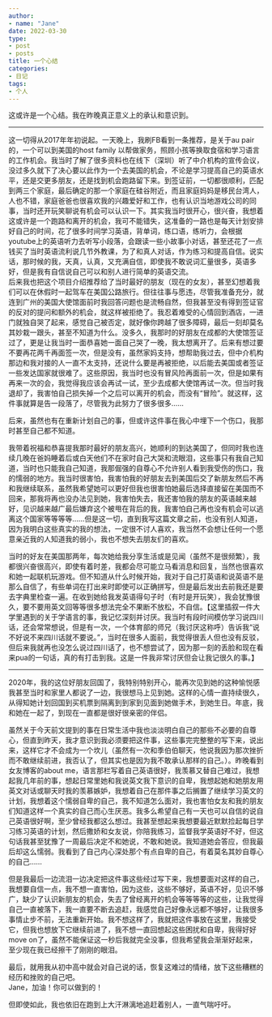 ```yaml
---
author:
- name: "Jane"
date: 2022-03-30
type:
- post
- posts
title: 一个心结
categories:
- 日记
tags:
- 个人 
--- 
```

这或许是一个心结。我在昨晚真正意义上的承认和意识到。  
***
这一切得从2017年年初说起。一天晚上，我刷FB看到一条推荐，是关于au pair的，一个可以到美国的host family 以帮做家务，照顾小孩等换取食宿和学习语言的工作机会。我当时了解了很多资料也在线下（深圳）听了中介机构的宣传会议，没过多久就下了决心要以此作为一个去美国的机会，不论是学习提高自己的英语水平，还是交更多朋友，还是找到机会跑路留下来。到签证前，一切都很顺利，匹配到两三个家庭，最后确定的那一个家庭在硅谷附近，而且家庭妈妈是移民台湾人，人也不错，家庭爸爸也很喜欢我的兴趣爱好和工作，也有认识当地游戏公司的同事，当时还开玩笑聊说有机会可以认识一下。其实我当时很开心，很兴奋，我想着这或许是一个跑路和离开的机会，我可不能错失，这准备的一路也是每天计划安排好自己的时间，花了很多时间学习英语，背单词，练口语，练听力，会根据youtube上的英语听力去听写小段落，会跟读一些小故事小对话，甚至还花了一点钱买了当时英语流利说几节外教课，为了和真人对话，作为练习和提高自信。说实话，那时候的我，天真，认真，又充满自信，即使我不敢说词汇量很多，英语多好，但是我有自信说自己可以和别人进行简单的英语交流。  
后来我也把这个项目介绍推荐给了当时最好的朋友（现在的女友），甚至幻想着我们可以在休假时一起驾车在美国公路旅行。但往往事与愿违，尽管我准备充分，就连到广州的美国大使馆面前时我回答问题也是流畅自然，但我甚至没有得到签证官的反对的提问和额外的机会，就这样被拒绝了。我忍着难受的心情回到酒店，一进门就独自哭了起来，感觉自己被否定，就好像你跨越了很多障碍，最后一刻却莫名其妙栽一跟头，甚至不知道为什么。没多久，我那时的好朋友在成都的大使馆签证过了，更是让我当时一面恭喜她一面自己哭了一晚，我太想离开了。后来有想过要不要再花两千再面签一次，但是没有，虽然家妈支持，想帮助我过去，但中介机构那边和我对接的人一直不太支持，还说什么要是再被拒绝，以后能去美国或者签证一些发达国家就很难了。这些原因，我当时也没有冒风险再面前一次，但是如果有再来一次的会，我觉得我应该会再试一试，至少去成都大使馆再试一次。但当时我退却了，我害怕自己损失掉一个之后可以离开的机会，而没有“冒险”。就这样，这件事就算是告一段落了，尽管我为此努力了很多很多……  

后来，虽然也有在重新计划自己的事，但或许这件事在我心中埋下一个伤口，我那时甚至自己都不知道。   

我带着祝福和恭喜提我那时最好的朋友高兴，她顺利的到达美国了，但同时我也连续几晚在爸妈睡着后或白天他们不在家时自己大哭和流眼泪，这些事只有我自己知道，当时也只能我自己知道，我那倔强的自尊心不允许别人看到我受伤的伤口，我的懦弱的地方。我当时很害怕，我害怕我的好朋友去到美国后交了新朋友然后不再和我继续联系，虽然我希望她可以更好但我也很害怕她最后选择直接留在美国而不回来，那我将再也没办法见到她，我害怕失去，我还害怕我的朋友的英语越来越好，见识越来越广最后嫌弃这个被甩在背后的我，我害怕自己再也没有机会可以逃离这个国家等等等等……但是这一切，直到我写这篇文章之前，也没有别人知道，因为我明白这些真实的我的想法，一定很不讨人喜欢，我当然不会想让任何一个愿意亲近我的人知道我的弱小，我也不想失去朋友们的喜欢。  

当时的好友在美国那两年，每次她给我分享生活或是见闻（虽然不是很频繁），我都很兴奋很高兴，即使有着时差，我都会尽可能立马看消息和回复，当然也很喜欢和她一起联机玩游戏。但不知道从什么时候开始，我对于自己打英语和说英语不是那么自信了，有些单词在打出来时即使可以正确拼写，但是最后发出去前我还是要去字典里检查一遍。在收到她给我发英语得句子时（有时是开玩笑），我会犹豫很久，要不要用英文回等等很多想法完全不果断不放松，不自信。【这里插叙一件大学里遇到的关于学语言的事，我记忆深刻并讨厌。我当时有段时间模仿学习说四川话，还会常常想说，但是有一次，一个体育部的师兄（我讨厌这称呼）告诉我“说不好说不来四川话就不要说。”，当时在很多人面前，我觉得很丢人但也没有反驳，但后来我就再也没怎么说过四川话了，也不想尝试了，因为那一刻的丢脸和现在看来pua的一句话，真的有打击到我。这是一件我非常讨厌但会让我记很久的事。】  
***
2020年，我的这位好朋友回国了，我特别特别开心，能再次见到她的这种愉悦感我甚至当时和家里人都说了一边，我很想马上见到她。这样的心情一直持续很久，从得知她计划回国到买机票到隔离到到家到见面到她做手术，到她生日。年底，我和她在一起了，到现在一直都是很好很亲密的伴侣。  

虽然关于今天前文提到的事在日常生活中我也淡淡明白自己的那些不必要的自尊心，但直到昨天，我才意识到我必须要把这件事，这些事完完整整的写下来，说出来，这样它才不会成为一个坎儿（虽然有一次和季伯伯聊天，他说我因为那次挫折而不敢继续前进，我否认了，但其实也是因为我不敢承认那样的自己。）。昨晚看到女友博客的about me，语言那栏写着自己英语很好，我羡慕又替自己难过，我想起我几年前的事，想起日常里她和我说英文我下意识的自卑，我想起她和她朋友用英文对话或聊天时我的羡慕嫉妒，我想着自己在那件事之后搁置了继续学习英文的计划，我想着这个懦弱自卑的自己，我不知道怎么面对，我也害怕女友和我的朋友们知道这样一个真实的自己而心生厌恶。我多么希望自己有一天也可以自信的说自己英语很好啊，至少曾经我都这么想过。我甚至想起来我想要最近默默捡起每日学习练习英语的计划，然后撒娇和女友说，你陪我练习，监督我学英语好不好，但这句话我甚至犹豫了一周最后决定不和她说，不敢和她说。我知道她会答应，但我最后却这么懦弱。我看到了自己内心深处那个有点自卑的自己，有着莫名其妙自尊心的自己……  

但是我最后一边流泪一边决定把这件事这些经过写下来，我想要面对这样的自己，我想要自信一点，我不想一直害怕，因为这些，这些不够好，英语不好，见识不够广，缺少了认识新朋友的机会，失去了曾经离开的机会等等等等的这些，让我觉得自己一直被落下，我一直要不断去追赶，我感觉自己好像永远都不够好，让我很多事情止步不前，无法重新开始。我不想这样了，我就把这件事放在这里，我接受它，但我也想放下它继续前进了，我不想一直回想起这些困扰和自卑，我得好好move on了，虽然不能保证这一秒后我就完全没事，但我希望我会渐渐好起来，至少现在我已经擦干了刚刚的眼泪。  

最后，就用我从初中高中就会对自己说的话，恢复这难过的情绪，放下这些糟糕的经历和挫败的自己吧。  
Jane，加油！你可以做到的！

但即使如此，我也依旧在跑到上大汗淋漓地追赶着别人，一直气喘吁吁。